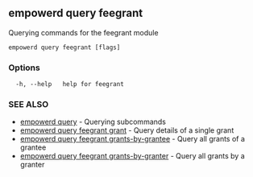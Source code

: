 ## empowerd query feegrant

Querying commands for the feegrant module

```
empowerd query feegrant [flags]
```

### Options

```
  -h, --help   help for feegrant
```

### SEE ALSO

* [empowerd query](empowerd_query.md)	 - Querying subcommands
* [empowerd query feegrant grant](empowerd_query_feegrant_grant.md)	 - Query details of a single grant
* [empowerd query feegrant grants-by-grantee](empowerd_query_feegrant_grants-by-grantee.md)	 - Query all grants of a grantee
* [empowerd query feegrant grants-by-granter](empowerd_query_feegrant_grants-by-granter.md)	 - Query all grants by a granter


